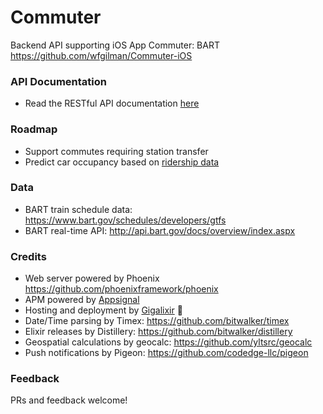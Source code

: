 # Commuter
Backend API supporting iOS App Commuter: BART https://github.com/wfgilman/Commuter-iOS

### API Documentation
- Read the RESTful API documentation [here](api_spec.md)

### Roadmap
- Support commutes requiring station transfer
- Predict car occupancy based on [ridership data](https://www.bart.gov/about/reports/ridership)

### Data
- BART train schedule data: https://www.bart.gov/schedules/developers/gtfs
- BART real-time API: http://api.bart.gov/docs/overview/index.aspx

### Credits
- Web server powered by Phoenix https://github.com/phoenixframework/phoenix
- APM powered by [Appsignal](https://appsignal.com)
- Hosting and deployment by [Gigalixir](https://gigalixir.com/) 🤩
- Date/Time parsing by Timex: https://github.com/bitwalker/timex
- Elixir releases by Distillery: https://github.com/bitwalker/distillery
- Geospatial calculations by geocalc: https://github.com/yltsrc/geocalc
- Push notifications by Pigeon: https://github.com/codedge-llc/pigeon

### Feedback
PRs and feedback welcome!
